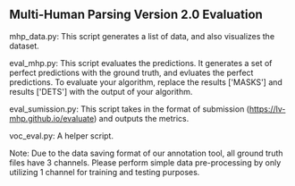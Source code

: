 ## Multi-Human Parsing Version 2.0 Evaluation


mhp_data.py: This script generates a list of data, and also visualizes the dataset.


eval_mhp.py: This script evaluates the predictions. It generates a set of perfect predictions with the ground truth, and evluates the perfect predictions. To evaluate your algorithm, replace the results ['MASKS'] and results ['DETS'] with the output of your algorithm.


eval_sumission.py: This script takes in the format of submission (https://lv-mhp.github.io/evaluate) and outputs the metrics. 


voc_eval.py: A helper script.


Note: Due to the data saving format of our annotation tool, all ground truth files have 3 channels. Please perform simple data pre-processing by only utilizing 1 channel for training and testing purposes.   
